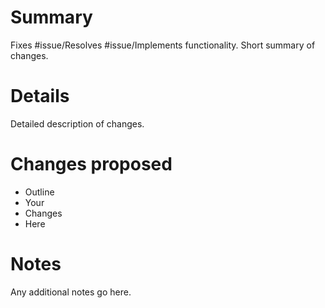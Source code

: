 # Summary
Fixes #issue/Resolves #issue/Implements functionality. Short summary of changes.

# Details
Detailed description of changes.

# Changes proposed
* Outline
* Your 
* Changes
* Here

# Notes
Any additional notes go here.
